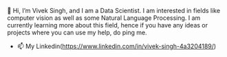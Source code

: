 
👋 Hi, I’m Vivek Singh, and I am a Data Scientist. I am interested in fields like computer vision as well as some Natural Language Processing. I am currently learning more about this field, hence if you have any ideas or projects where you can use my help, do ping me. 


- 📫 My Linkedin(https://www.linkedin.com/in/vivek-singh-4a3204189/)

<!---
VivekSinghDS/VivekSinghDS is a ✨ special ✨ repository because its `README.md` (this file) appears on your GitHub profile.
You can click the Preview link to take a look at your changes.
--->
